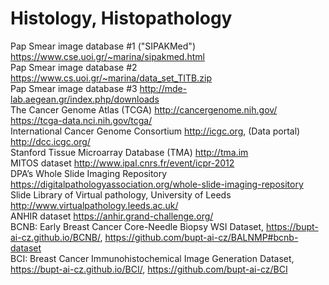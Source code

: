# Histology, Histopathology 


Pap Smear image database #1 ("SIPAKMed") https://www.cse.uoi.gr/~marina/sipakmed.html     
Pap Smear image database #2 https://www.cs.uoi.gr/~marina/data_set_TITB.zip    
Pap Smear image database #3 http://mde-lab.aegean.gr/index.php/downloads       
The Cancer Genome Atlas (TCGA) http://cancergenome.nih.gov/ https://tcga-data.nci.nih.gov/tcga/    
International Cancer Genome Consortium http://icgc.org, (Data portal) http://dcc.icgc.org/     
Stanford Tissue Microarray Database (TMA) http://tma.im   
MITOS dataset http://www.ipal.cnrs.fr/event/icpr-2012     
DPA’s Whole Slide Imaging Repository https://digitalpathologyassociation.org/whole-slide-imaging-repository     
 Slide Library of Virtual pathology, University of Leeds http://www.virtualpathology.leeds.ac.uk/      
 ANHIR dataset https://anhir.grand-challenge.org/      
 BCNB: Early Breast Cancer Core-Needle Biopsy WSI Dataset, https://bupt-ai-cz.github.io/BCNB/, https://github.com/bupt-ai-cz/BALNMP#bcnb-dataset    
 BCI: Breast Cancer Immunohistochemical Image Generation Dataset, https://bupt-ai-cz.github.io/BCI/, https://github.com/bupt-ai-cz/BCI   
